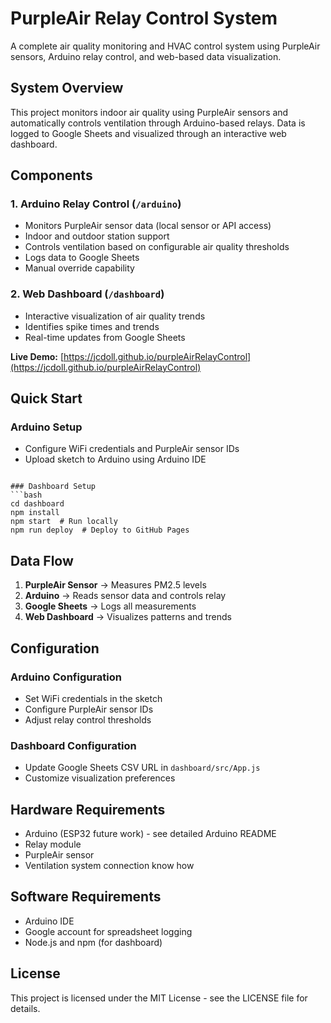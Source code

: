 # PurpleAir Relay Control System

A complete air quality monitoring and HVAC control system using PurpleAir sensors, Arduino relay control, and web-based data visualization.

## System Overview

This project monitors indoor air quality using PurpleAir sensors and automatically controls ventilation through Arduino-based relays. Data is logged to Google Sheets and visualized through an interactive web dashboard.

## Components

### 1. Arduino Relay Control (`/arduino`)
- Monitors PurpleAir sensor data (local sensor or API access)
- Indoor and outdoor station support
- Controls ventilation based on configurable air quality thresholds
- Logs data to Google Sheets
- Manual override capability

### 2. Web Dashboard (`/dashboard`)
- Interactive visualization of air quality trends
- Identifies spike times and trends
- Real-time updates from Google Sheets

**Live Demo:** [https://jcdoll.github.io/purpleAirRelayControl](https://jcdoll.github.io/purpleAirRelayControl)

## Quick Start

### Arduino Setup
- Configure WiFi credentials and PurpleAir sensor IDs
- Upload sketch to Arduino using Arduino IDE
```

### Dashboard Setup
```bash
cd dashboard
npm install
npm start  # Run locally
npm run deploy  # Deploy to GitHub Pages
```

## Data Flow

1. **PurpleAir Sensor** → Measures PM2.5 levels
2. **Arduino** → Reads sensor data and controls relay
3. **Google Sheets** → Logs all measurements
4. **Web Dashboard** → Visualizes patterns and trends

## Configuration

### Arduino Configuration
- Set WiFi credentials in the sketch
- Configure PurpleAir sensor IDs
- Adjust relay control thresholds

### Dashboard Configuration
- Update Google Sheets CSV URL in `dashboard/src/App.js`
- Customize visualization preferences

## Hardware Requirements

- Arduino (ESP32 future work) - see detailed Arduino README
- Relay module
- PurpleAir sensor
- Ventilation system connection know how

## Software Requirements

- Arduino IDE
- Google account for spreadsheet logging
- Node.js and npm (for dashboard)

## License

This project is licensed under the MIT License - see the LICENSE file for details.

